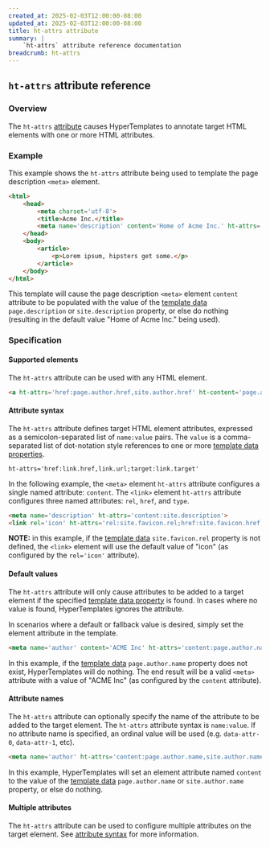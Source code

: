 ```yaml
---
created_at: 2025-02-03T12:00:00-08:00
updated_at: 2025-02-03T12:00:00-08:00
title: ht-attrs attribute
summary: |
    `ht-attrs` attribute reference documentation
breadcrumb: ht-attrs
---
```


## `ht-attrs` attribute reference

<auto-toc selectors='h3,h4,h5,h6'></auto-toc>

### Overview 

The `ht-attrs` [attribute] causes HyperTemplates to annotate target HTML elements with one or more HTML attributes.

### Example

This example shows the `ht-attrs` attribute being used to template the page description `<meta>` element.

<code-snippet ht-element filename='layout.html' highlight='5' with-line-numbers>

```html
<html>
    <head>
        <meta charset='utf-8'>
        <title>Acme Inc.</title>
        <meta name='description' content='Home of Acme Inc.' ht-attrs='content:site.description'>
    </head>
    <body>
        <article>
            <p>Lorem ipsum, hipsters get some.</p>
        </article>
    </body>
</html>
```

</code-snippet>

This template will cause the page description `<meta>` element `content` attribute to be populated with the value of the [template data] `page.description` or `site.description` property, or else do nothing (resulting in the default value "Home of Acme Inc." being used).

### Specification

#### Supported elements

The `ht-attrs` attribute can be used with any HTML element.

```html
<a ht-attrs='href:page.author.href,site.author.href' ht-content='page.author.name'></a>
```

#### Attribute syntax

The `ht-attrs` attribute defines target HTML element attributes, expressed as a semicolon-separated list of `name:value` pairs.
The `value` is a comma-separated list of dot-notation style references to one or more [template data properties].

```plaintext
ht-attrs='href:link.href,link.url;target:link.target'
```

In the following example, the `<meta>` element `ht-attrs` attribute configures a single named attribute: `content`.
The `<link>` element `ht-attrs` attribute configures three named attributes: `rel`, `href`, and `type`.

```html
<meta name='description' ht-attrs='content:site.description'>
<link rel='icon' ht-attrs='rel:site.favicon.rel;href:site.favicon.href;type:site.favicon.type'>
```

<doc-quote ht-element notice>

**NOTE:** in this example, if the [template data] `site.favicon.rel` property is not defined, the `<link>` element will use the default value of "icon" (as configured by the `rel='icon'` attribute).

</doc-quote>

#### Default values

The `ht-attrs` attribute will only cause attributes to be added to a target element if the specified [template data property] is found.
In cases where no value is found, HyperTemplates ignores the attribute.

In scenarios where a default or fallback value is desired, simply set the element attribute in the template.

```html
<meta name='author' content='ACME Inc' ht-attrs='content:page.author.name'>
```

In this example, if the [template data] `page.author.name` property does not exist, HyperTemplates will do nothing.
The end result will be a valid `<meta>` attribute with a value of "ACME Inc" (as configured by the `content` attribute).

#### Attribute names

The `ht-attrs` attribute can optionally specify the name of the attribute to be added to the target element.
The `ht-attrs` attribute syntax is `name:value`.
If no attribute name is specified, an ordinal value will be used (e.g. `data-attr-0`, `data-attr-1`, etc).

```html
<meta name='author' ht-attrs='content:page.author.name,site.author.name'>
```

In this example, HyperTemplates will set an element attribute named `content` to the value of the [template data] `page.author.name` or `site.author.name` property, or else do nothing.

#### Multiple attributes

The `ht-attrs` attribute can be used to configure multiple attributes on the target element.
See [attribute syntax] for more information.

<!-- Links -->
[attribute]: https://developer.mozilla.org/en-US/docs/Web/HTML/Attributes
[template data]: /docs/reference/core/data/
[template data property]: /docs/reference/core/data/#template-data-property
[template data properties]: /docs/reference/core/data/#template-data-property
[attribute syntax]: #attribute-syntax
